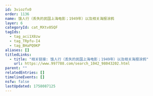 ```yaml
---
id: 3viozfx0
order: 1136
name: 饿人行（丢失的民国上海电影；1949年）以及相关海报涂鸦
layer: 6
categoryId: cat_MXtv05QF
tagIds:
  - tag_aci1X8zw
  - tag_TRpfu-I4
  - tag_BHaPQ9KP
aliases: []
titledLinks:
  - title: "相关链接: 饿人行（丢失的民国上海电影；1949年）以及相关海报涂鸦"
    url: https://www.997788.com/search_1042_98043202.html
parent: ""
relatedEntries: []
timelineEvents: []
nsfw: false
lastUpdated: 1758087125
---
```


